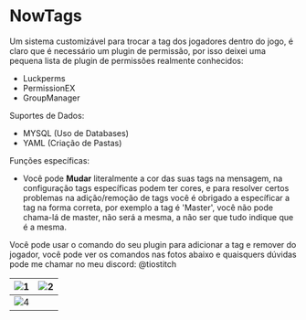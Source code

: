 # NowTags
Um sistema customizável para trocar a tag dos jogadores dentro do jogo, é claro que é necessário um plugin de permissão, por isso deixei uma pequena lista de plugin de permissões realmente conhecidos:
- Luckperms
- PermissionEX
- GroupManager

Suportes de Dados:
- MYSQL (Uso de Databases)
- YAML (Criação de Pastas)

Funções específicas:
- Você pode **Mudar** literalmente a cor das suas tags na mensagem, na configuração tags específicas podem ter cores, e para resolver certos problemas na adição/remoção de tags você é obrigado a específicar a tag na forma correta, por exemplo a tag é 'Master', você não pode chama-lá de master, não será a mesma, a não ser que tudo indique que é a mesma.

Você pode usar o comando do seu plugin para adicionar a tag e remover do jogador, você pode ver os comandos nas fotos abaixo e quaisquers dúvidas pode me chamar no meu discord: @tiostitch


| ![1](https://imgur.com/OkDbWE5.png) | ![2](https://imgur.com/Kg2bMCA.png) |
|--------------------------------------|--------------------------------------|
| ![4](https://imgur.com/LsuuEoW.png) |
